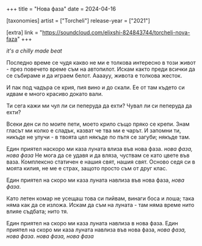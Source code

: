 +++
title = "Нова фаза"
date = 2024-04-16

[taxonomies]
artist = ["Torcheli"]
release-year = ["2021"]

[extra]
link = "https://soundcloud.com/elixshi-824843744/torcheli-nova-faza"
+++

_it's a chilly made beat_

Последно време се чудя
какво не ми е толкова интересно в този живот -
<span class="l1">през повечето време съм на автопилот.</span>
Искам както преди всички да се събираме
и да играем белот.
Аааауу, живота е толкова жесток.

И пак под чадъра се крия,
пия вино и до скали.
Ее от там където си идвам
е много красиво докато вали.

<span class="l2">Ти сега кажи ми чул ли си пеперуда да ехти?
Чувал ли си пеперуда да ехти?</span>

Всеки ден си по моите пети,
моето крило също пряко се крепи.
Знам гласът ми колко е сладък,
казват че тва ми е чарът.
И запомни ти, никъде не улучи -
в твоята цел някъде по пътя се загуби;
някъде там.

Един приятел наскоро ми каза
луната влиза във нова фаза.
_нова фаза, нова фаза_
<span class="l2">Не мога да се удавя и да вляза,
чуствам се като цвете във ваза.
Комплексно статичен е нашия свят, нашия свят.</span>
Осново седя си в моята килия,
не ме е страх,
защото просто съм
от друг клас.

<span class="l1">Един приятел на скоро ми каза
луната навлиза във нова фаза, _нова фаза_.</span>

Като летен комар не усещаш
това си пийвам, винаги боса и лоша;
така няма как да се изложа.
Искам да съм на луната -
там няма време нито влияе
съдбата; нито тя.

Един приятел на скоро ми каза
луната навлиза в нова фаза.
Един приятел на скоро ми каза
луната навлиза във нова фаза, _нова фаза, нова фаза_.
_нова фаза, нова фаза_
